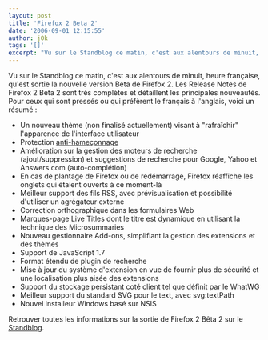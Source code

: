 ```yaml
---
layout: post
title: 'Firefox 2 Beta 2'
date: '2006-09-01 12:15:55'
author: j0k
tags: '[]'
excerpt: "Vu sur le Standblog ce matin, c'est aux alentours de minuit, heure française, qu'est sortie la nouvelle version Beta de Firefox 2.     \nLes Release Notes de Firefox 2 Beta 2 sont très complètes et détaillent les principales nouveautés. Pour ceux qui sont pressés ou qui préfèrent le français à l'anglais, voici un résumé :  \n  \n* Un nouveau thème (non      …"
---
```


Vu sur le Standblog ce matin, c'est aux alentours de minuit, heure française, qu'est sortie la nouvelle version Beta de Firefox 2.
Les Release Notes de Firefox 2 Beta 2 sont très complètes et détaillent les principales nouveautés. Pour ceux qui sont pressés ou qui préfèrent le français à l'anglais, voici un résumé :

* Un nouveau thème (non finalisé actuellement) visant à &quot;rafraîchir&quot; l'apparence de l'interface utilisateur
* Protection [anti-hameçonnage](http://www.mozilla.org/projects/bonecho/anti-phishing/)
* Amélioration sur la gestion des moteurs de recherche (ajout/suppression) et suggestions de recherche pour Google, Yahoo et Answers.com (auto-complétion)
* En cas de plantage de Firefox ou de redémarrage, Firefox réaffiche les onglets qui étaient ouverts à ce moment-là
* Meilleur support des fils RSS, avec prévisualisation et possibilité d'utiliser un agrégateur externe
* Correction orthographique dans les formulaires Web
* Marques-page Live Titles dont le titre est dynamique en utilisant la technique des Microsummaries
* Nouveau gestionnaire Add-ons, simplifiant la gestion des extensions et des thèmes
* Support de JavaScript 1.7
* Format étendu de plugin de recherche
* Mise à jour du système d'extension en vue de fournir plus de sécurité et une localisation plus aisée des extensions
* Support du stockage persistant coté client tel que définit par le WhatWG
* Meilleur support du standard SVG pour le text, avec svg:textPath
* Nouvel installeur Windows basé sur NSIS

Retrouver toutes les informations sur la sortie de Firefox 2 Bêta 2 sur le [Standblog](http://standblog.org/blog/2006/09/01/93114887-sortie-de-firefox-2-beta-2).
